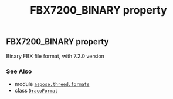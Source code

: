 ﻿---
title: FBX7200_BINARY property
second_title: Aspose.3D for Python via .NET API References
description: 
type: docs
weight: 200
url: /aspose.threed.formats/dracoformat/fbx7200_binary/
is_root: false
---

## FBX7200_BINARY property


Binary FBX file format, with 7.2.0 version

### See Also
* module [`aspose.threed.formats`](../../)
* class [`DracoFormat`](/3d/python-net/aspose.threed.formats/dracoformat)
